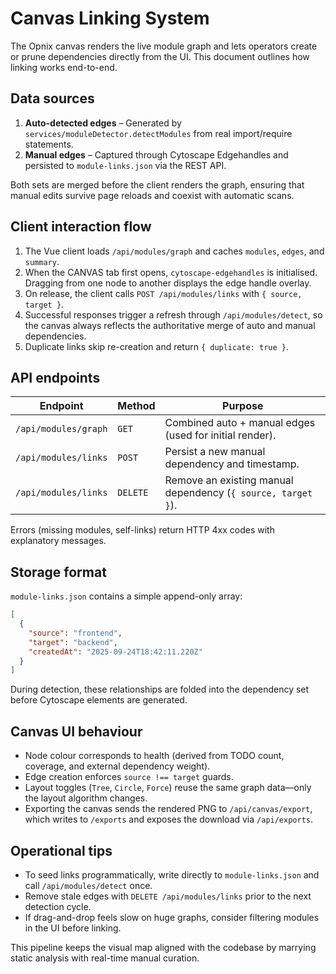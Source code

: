 # Canvas Linking System

The Opnix canvas renders the live module graph and lets operators create or prune dependencies directly from the UI. This document outlines how linking works end-to-end.

## Data sources

1. **Auto-detected edges** – Generated by `services/moduleDetector.detectModules` from real import/require statements.
2. **Manual edges** – Captured through Cytoscape Edgehandles and persisted to `module-links.json` via the REST API.

Both sets are merged before the client renders the graph, ensuring that manual edits survive page reloads and coexist with automatic scans.

## Client interaction flow

1. The Vue client loads `/api/modules/graph` and caches `modules`, `edges`, and `summary`.
2. When the CANVAS tab first opens, `cytoscape-edgehandles` is initialised. Dragging from one node to another displays the edge handle overlay.
3. On release, the client calls `POST /api/modules/links` with `{ source, target }`.
4. Successful responses trigger a refresh through `/api/modules/detect`, so the canvas always reflects the authoritative merge of auto and manual dependencies.
5. Duplicate links skip re-creation and return `{ duplicate: true }`.

## API endpoints

| Endpoint | Method | Purpose |
| --- | --- | --- |
| `/api/modules/graph` | `GET` | Combined auto + manual edges (used for initial render). |
| `/api/modules/links` | `POST` | Persist a new manual dependency and timestamp. |
| `/api/modules/links` | `DELETE` | Remove an existing manual dependency (`{ source, target }`). |

Errors (missing modules, self-links) return HTTP 4xx codes with explanatory messages.

## Storage format

`module-links.json` contains a simple append-only array:

```json
[
  {
    "source": "frontend",
    "target": "backend",
    "createdAt": "2025-09-24T18:42:11.220Z"
  }
]
```

During detection, these relationships are folded into the dependency set before Cytoscape elements are generated.

## Canvas UI behaviour

- Node colour corresponds to health (derived from TODO count, coverage, and external dependency weight).
- Edge creation enforces `source !== target` guards.
- Layout toggles (`Tree`, `Circle`, `Force`) reuse the same graph data—only the layout algorithm changes.
- Exporting the canvas sends the rendered PNG to `/api/canvas/export`, which writes to `/exports` and exposes the download via `/api/exports`.

## Operational tips

- To seed links programmatically, write directly to `module-links.json` and call `/api/modules/detect` once.
- Remove stale edges with `DELETE /api/modules/links` prior to the next detection cycle.
- If drag-and-drop feels slow on huge graphs, consider filtering modules in the UI before linking.

This pipeline keeps the visual map aligned with the codebase by marrying static analysis with real-time manual curation.
